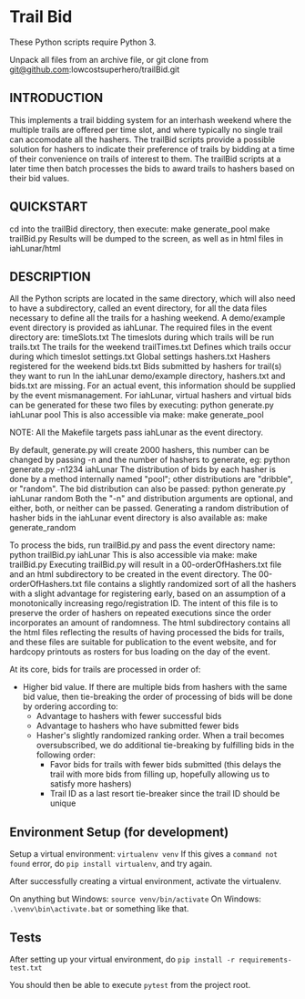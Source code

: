 # Trail Bid

These Python scripts require Python 3.

Unpack all files from an archive file, or git clone from
git@github.com:lowcostsuperhero/trailBid.git



## INTRODUCTION
This implements a trail bidding system for an interhash weekend where
the multiple trails are offered per time slot, and where typically no
single trail can accomodate all the hashers. The trailBid scripts provide
a possible solution for hashers to indicate their preference of trails by
bidding at a time of their convenience on trails of interest to them. The
trailBid scripts at a later time then batch processes the bids to award
trails to hashers based on their bid values.



## QUICKSTART
cd into the trailBid directory, then execute:
make generate_pool
make trailBid.py
Results will be dumped to the screen, as well as in html files in
iahLunar/html



## DESCRIPTION
All the Python scripts are located in the same directory, which will also
need to have a subdirectory, called an event directory, for all the data
files necessary to define all the trails for a hashing weekend. A
demo/example event directory is provided as iahLunar. The required files in
the event directory are:
timeSlots.txt The timeslots during which trails will be run
trails.txt    The trails for the weekend
trailTimes.txt Defines which trails occur during which timeslot
settings.txt  Global settings
hashers.txt   Hashers registered for the weekend
bids.txt      Bids submitted by hashers for trail(s) they want to run
In the iahLunar demo/example directory, hashers.txt and bids.txt are
missing. For an actual event, this information should be supplied by the
event mismanagement. For iahLunar, virtual hashers and virtual bids can be
generated for these two files by executing:
python generate.py iahLunar pool
This is also accessible via make:
make generate_pool

NOTE: All the Makefile targets pass iahLunar as the event directory.

By default, generate.py will create 2000 hashers, this number can be
changed by passing -n and the number of hashers to generate, eg:
python generate.py -n1234 iahLunar
The distribution of bids by each hasher is done by a method internally
named "pool"; other distributions are "dribble", or "random". The bid
distribution can also be passed:
python generate.py iahLunar random
Both the "-n" and distribution arguments are optional, and either, both,
or neither can be passed. Generating a random distribution of hasher bids
in the iahLunar event directory is also available as:
make generate_random

To process the bids, run trailBid.py and pass the event directory name:
python trailBid.py iahLunar
This is also accessible via make:
make trailBid.py
Executing trailBid.py will result in a 00-orderOfHashers.txt file and an
html subdirectory to be created in the event directory. The
00-orderOfHashers.txt file contains a slightly randomized sort of all the
hashers with a slight advantage for registering early, based on an
assumption of a monotonically increasing rego/registration ID. The intent
of this file is to preserve the order of hashers on repeated executions
since the order incorporates an amount of randomness. The html subdirectory
contains all the html files reflecting the results of having processed the
bids for trails, and these files are suitable for publication to the event
website, and for hardcopy printouts as rosters for bus loading on the day
of the event.

At its core, bids for trails are processed in order of:
- Higher bid value. If there are multiple bids from hashers with the
  same bid value, then tie-breaking the order of processing of bids
  will be done by ordering according to:
    - Advantage to hashers with fewer successful bids
    - Advantage to hashers who have submitted fewer bids
    - Hasher's slightly randomized ranking order.
      When a trail becomes oversubscribed, we do additional tie-breaking
      by fulfilling bids in the following order:
        - Favor bids for trails with fewer bids submitted (this delays the
          trail with more bids from filling up, hopefully allowing us to
          satisfy more hashers)
        - Trail ID as a last resort tie-breaker since the trail ID should
          be unique


## Environment Setup (for development)

Setup a virtual environment:
`virtualenv venv`
If this gives a `command not found` error, do `pip install virtualenv`, and try again.

After successfully creating a virtual environment, activate the virtualenv.

On anything but Windows: `source venv/bin/activate`
On Windows: `.\venv\bin\activate.bat` or something like that.


## Tests
After setting up your virtual environment, do `pip install -r requirements-test.txt`

You should then be able to execute `pytest` from the project root.
